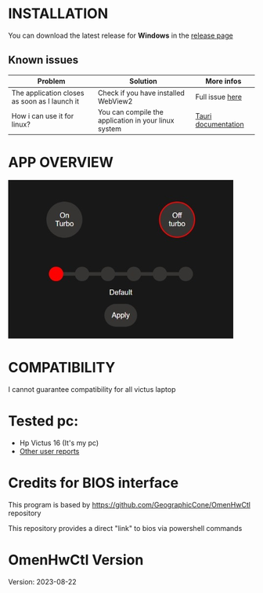 # INSTALLATION
You can download the latest release for **Windows** in the [release page](https://github.com/Giacomix02/fanControl/releases/)

## Known issues
| Problem  | Solution | More infos|
| -------- | ------- |-------|
| The application closes as soon as I launch it  | Check if you have installed WebView2   | Full issue [here](https://github.com/Giacomix02/fanControl/issues/1)|
| How i can use it for linux? | You can compile the application in your linux system | [Tauri documentation](https://tauri.app/it/v1/guides/building/linux/)|
 

# APP OVERVIEW
![](/img/screen.jpeg)

# COMPATIBILITY

I cannot guarantee compatibility for all victus laptop

# Tested pc:
* Hp Victus 16 (It's my pc)
* [Other user reports](https://github.com/GeographicCone/OmenHwCtl/issues/1)

# Credits for BIOS interface
This program is based by https://github.com/GeographicCone/OmenHwCtl repository

This repository provides a direct "link" to bios via powershell commands

# OmenHwCtl Version

Version: 2023-08-22
